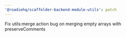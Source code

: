 ```yaml
---
'@roadiehq/scaffolder-backend-module-utils': patch
---
```


Fix utils:merge action bug on merging empty arrays with preserveComments
